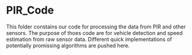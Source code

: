 # PIR_Code
This folder constains our code for processing the data from PIR and other sensors. The purpose of thoes code are for vehicle detection and speed estimation from raw sensor data.
Different quick implementations of potentially promissing algorithms are pushed here. 

